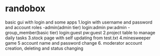 # randobox
basic gui with login and some apps
1.login with username and password and account roles
  -admin(admin tier) login:admin pw:admin
  -group_member(basic tier) login:guest pw:guest
2.project table to manage daily tasks
3.stock page with self updating from test.txt
4.minesweeper game
5 account name and password change
6. moderator account creation, deleting and status changing
